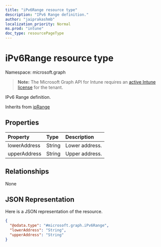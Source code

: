 ```yaml
---
title: "iPv6Range resource type"
description: "IPv6 Range definition."
author: "jaiprakashmb"
localization_priority: Normal
ms.prod: "intune"
doc_type: resourcePageType
---
```


# iPv6Range resource type

Namespace: microsoft.graph

> **Note:** The Microsoft Graph API for Intune requires an [active Intune license](https://go.microsoft.com/fwlink/?linkid=839381) for the tenant.

IPv6 Range definition.


Inherits from [ipRange](../resources/intune-mam-iprange.md)

## Properties
|Property|Type|Description|
|:---|:---|:---|
|lowerAddress|String|Lower address.|
|upperAddress|String|Upper address.|

## Relationships
None

## JSON Representation
Here is a JSON representation of the resource.
<!-- {
  "blockType": "resource",
  "@odata.type": "microsoft.graph.iPv6Range"
}
-->
``` json
{
  "@odata.type": "#microsoft.graph.iPv6Range",
  "lowerAddress": "String",
  "upperAddress": "String"
}
```
